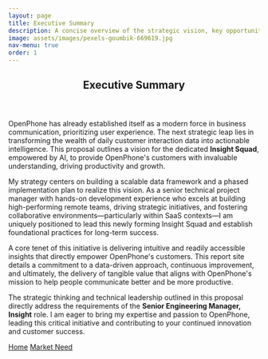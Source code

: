 ```yaml
---
layout: page
title: Executive Summary
description: A concise overview of the strategic vision, key opportunities, and expected impact of the Insights Squad.
image: assets/images/pexels-goumbik-669619.jpg
nav-menu: true
order: 1
---
```


<!-- Main -->
<div id="main" class="alt">

<!-- One -->
<section id="one">
	<div class="inner">
		<header class="major">
			<h1>Executive Summary</h1>
		</header>

<!-- Content -->
<p>OpenPhone has already established itself as a modern force in business communication, prioritizing user experience. The next strategic leap lies in transforming the wealth of daily customer interaction data into actionable intelligence. This proposal outlines a vision for the dedicated <strong>Insight Squad</strong>, empowered by AI, to provide OpenPhone's customers with invaluable understanding, driving productivity and growth.</p>

<p>My strategy centers on building a scalable data framework and a phased implementation plan to realize this vision. As a senior technical project manager with hands-on development experience who excels at building high-performing remote teams, driving strategic initiatives, and fostering collaborative environments—particularly within SaaS contexts—I am uniquely positioned to lead this newly forming Insight Squad and establish foundational practices for long-term success.</p>

<p>A core tenet of this initiative is delivering intuitive and readily accessible insights that directly empower OpenPhone's customers. This report site details a commitment to a data-driven approach, continuous improvement, and ultimately, the delivery of tangible value that aligns with OpenPhone's mission to help people communicate better and be more productive.</p>

<p>The strategic thinking and technical leadership outlined in this proposal directly address the requirements of the <strong>Senior Engineering Manager, Insight</strong> role. I am eager to bring my expertise and passion to OpenPhone, leading this critical initiative and contributing to your continued innovation and customer success.</p>

<div class="navigation-buttons">
  <a href="/" class="button prev-page">Home</a>
  <a href="/market-need.html" class="button next-page">Market Need</a>
</div>